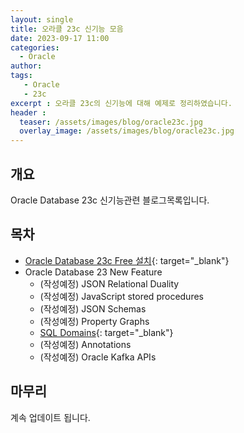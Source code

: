 ```yaml
---
layout: single
title: 오라클 23c 신기능 모음 
date: 2023-09-17 11:00
categories: 
  - Oracle
author: 
tags: 
   - Oracle
   - 23c
excerpt : 오라클 23c의 신기능에 대해 예제로 정리하였습니다.
header :
  teaser: /assets/images/blog/oracle23c.jpg
  overlay_image: /assets/images/blog/oracle23c.jpg
---
```


## 개요 
Oracle Database 23c 신기능관련 블로그목록입니다.

## 목차

- [Oracle Database 23c Free 설치](/blog/oracle/how-to-install-oracle23cfree/){: target="_blank"}
- Oracle Database 23 New Feature
  - (작성예정) JSON Relational Duality
  - (작성예정) JavaScript stored procedures
  - (작성예정) JSON Schemas
  - (작성예정) Property Graphs
  - [SQL Domains](/blog/oracle/23c_newfeature_sql_domain/){: target="_blank"}
  - (작성예정) Annotations
  - (작성예정) Oracle Kafka APIs

## 마무리 
계속 업데이트 됩니다.